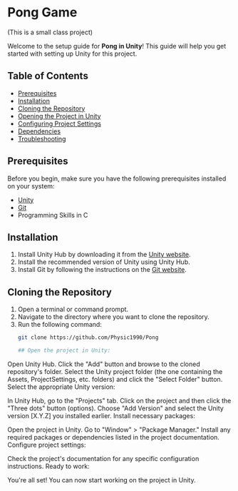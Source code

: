 # Pong Game
(This is a small class project)


Welcome to the setup guide for **Pong in Unity**! This guide will help you get started with setting up Unity for this project.

## Table of Contents
- [Prerequisites](#prerequisites)
- [Installation](#installation)
- [Cloning the Repository](#cloning-the-repository)
- [Opening the Project in Unity](#opening-the-project-in-unity)
- [Configuring Project Settings](#configuring-project-settings)
- [Dependencies](#dependencies)
- [Troubleshooting](#troubleshooting)

## Prerequisites
Before you begin, make sure you have the following prerequisites installed on your system:
- [Unity](https://unity.com/)
- [Git](https://git-scm.com/)
- Programming Skills in C

## Installation
1. Install Unity Hub by downloading it from the [Unity website](https://unity.com/).
2. Install the recommended version of Unity using Unity Hub.
3. Install Git by following the instructions on the [Git website](https://git-scm.com/).

## Cloning the Repository
1. Open a terminal or command prompt.
2. Navigate to the directory where you want to clone the repository.
3. Run the following command:
   ```sh
   git clone https://github.com/Physic1990/Pong

   ## Open the project in Unity:

Open Unity Hub.
Click the "Add" button and browse to the cloned repository's folder.
Select the Unity project folder (the one containing the Assets, ProjectSettings, etc. folders) and click the "Select Folder" button.
Select the appropriate Unity version:

In Unity Hub, go to the "Projects" tab.
Click on the project and then click the "Three dots" button (options).
Choose "Add Version" and select the Unity version [X.Y.Z] you installed earlier.
Install necessary packages:

Open the project in Unity.
Go to "Window" > "Package Manager."
Install any required packages or dependencies listed in the project documentation.
Configure project settings:

Check the project's documentation for any specific configuration instructions.
Ready to work:

You're all set! You can now start working on the project in Unity.
